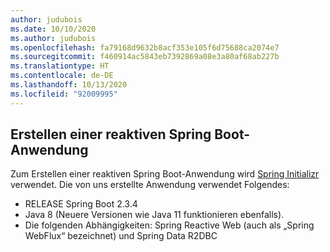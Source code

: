 ```yaml
---
author: judubois
ms.date: 10/10/2020
ms.author: judubois
ms.openlocfilehash: fa79168d9632b8acf353e105f6d75688ca2074e7
ms.sourcegitcommit: f460914ac5843eb7392869a08e3a80af68ab227b
ms.translationtype: HT
ms.contentlocale: de-DE
ms.lasthandoff: 10/13/2020
ms.locfileid: "92009995"
---
```

## <a name="create-a-reactive-spring-boot-application"></a>Erstellen einer reaktiven Spring Boot-Anwendung

Zum Erstellen einer reaktiven Spring Boot-Anwendung wird [Spring Initializr](https://start.spring.io/) verwendet. Die von uns erstellte Anwendung verwendet Folgendes:

- RELEASE Spring Boot 2.3.4
- Java 8 (Neuere Versionen wie Java 11 funktionieren ebenfalls).
- Die folgenden Abhängigkeiten: Spring Reactive Web (auch als „Spring WebFlux“ bezeichnet) und Spring Data R2DBC
